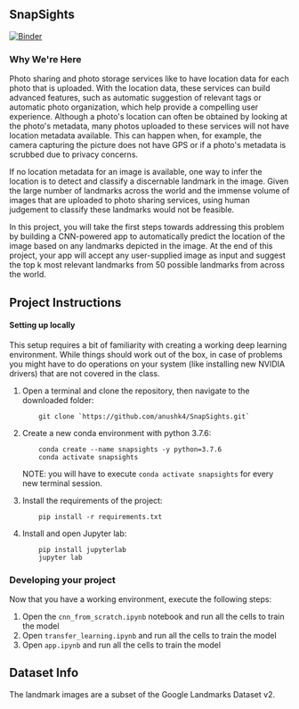 ## SnapSights

[![Binder](https://mybinder.org/badge_logo.svg)](https://mybinder.org/v2/gh/anushk4/SnapSights/HEAD?labpath=%2Fapp.ipynb)

### Why We're Here

Photo sharing and photo storage services like to have location data for each photo that is uploaded. With the location data, these services can build advanced features, such as automatic suggestion of relevant tags or automatic photo organization, which help provide a compelling user experience. Although a photo's location can often be obtained by looking at the photo's metadata, many photos uploaded to these services will not have location metadata available. This can happen when, for example, the camera capturing the picture does not have GPS or if a photo's metadata is scrubbed due to privacy concerns.

If no location metadata for an image is available, one way to infer the location is to detect and classify a discernable landmark in the image. Given the large number of landmarks across the world and the immense volume of images that are uploaded to photo sharing services, using human judgement to classify these landmarks would not be feasible.

In this project, you will take the first steps towards addressing this problem by building a CNN-powered app to automatically predict the location of the image based on any landmarks depicted in the image. At the end of this project, your app will accept any user-supplied image as input and suggest the top k most relevant landmarks from 50 possible landmarks from across the world.


## Project Instructions

#### Setting up locally

This setup requires a bit of familiarity with creating a working deep learning environment. While things should work out of the box, in case of problems you might have to do operations on your system (like installing new NVIDIA drivers) that are not covered in the class.

1. Open a terminal and clone the repository, then navigate to the downloaded folder:
	
	```	
		git clone `https://github.com/anushk4/SnapSights.git`
	```
    
2. Create a new conda environment with python 3.7.6:

    ```
        conda create --name snapsights -y python=3.7.6
        conda activate snapsights
    ```
    
    NOTE: you will have to execute `conda activate snapsights` for every new terminal session.
    
3. Install the requirements of the project:

    ```
        pip install -r requirements.txt
    ```

4. Install and open Jupyter lab:
	
	```
        pip install jupyterlab
		jupyter lab
	```

### Developing your project

Now that you have a working environment, execute the following steps:

1. Open the `cnn_from_scratch.ipynb` notebook and run all the cells to train the model
2. Open `transfer_learning.ipynb` and run all the cells to train the model
3. Open `app.ipynb` and run all the cells to train the model


## Dataset Info

The landmark images are a subset of the Google Landmarks Dataset v2.